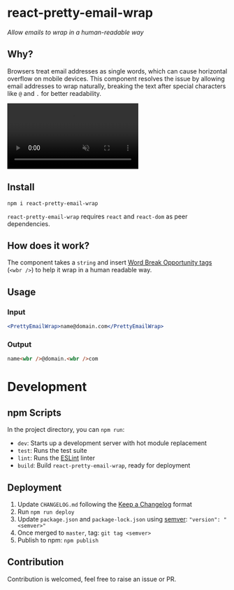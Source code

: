 # react-pretty-email-wrap

_Allow emails to wrap in a human-readable way_

## Why?

Browsers treat email addresses as single words, which can cause horizontal overflow on mobile devices. This component resolves the issue by allowing email addresses to wrap naturally, breaking the text after special characters like `@` and `.` for better readability.

<video src="src/videos/demo.mp4" autoplay muted loop></video>

## Install

```
npm i react-pretty-email-wrap
```

`react-pretty-email-wrap` requires `react` and `react-dom` as peer dependencies.

## How does it work?

The component takes a `string` and insert [Word Break Opportunity tags](https://developer.mozilla.org/en-US/docs/Web/HTML/Element/wbr) (`<wbr />`) to help it wrap in a human readable way.

## Usage

### Input

```jsx
<PrettyEmailWrap>name@domain.com</PrettyEmailWrap>
```

### Output

```html
name<wbr />@domain.<wbr />com
```

# Development

## npm Scripts

In the project directory, you can `npm run`:

- `dev`: Starts up a development server with hot module replacement
- `test`: Runs the test suite
- `lint`: Runs the [ESLint](https://eslint.org/) linter
- `build`: Build `react-pretty-email-wrap`, ready for deployment

## Deployment

1. Update `CHANGELOG.md` following the [Keep a Changelog](https://keepachangelog.com/en/1.0.0/) format
2. Run `npm run deploy`
3. Update `package.json` and `package-lock.json` using [semver](https://semver.org/): `"version": "<semver>"`
4. Once merged to `master`, tag: `git tag <semver>`
5. Publish to npm: `npm publish`

## Contribution

Contribution is welcomed, feel free to raise an issue or PR.
